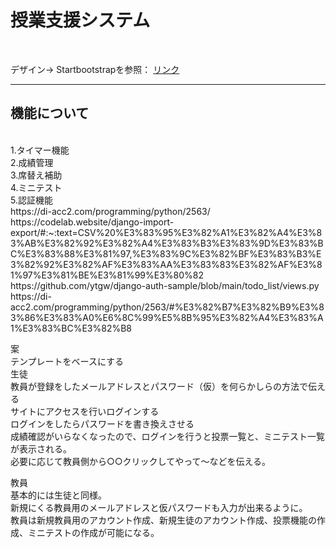 <h1> 授業支援システム</h1><br>
<p>
デザイン→ Startbootstrapを参照：
  <a href="https://startbootstrap.com/theme/sb-admin-2">リンク</a><br>
  <hr><h2>機能について </h2><br>
  1.タイマー機能<br>
  2.成績管理<br>
  3.席替え補助<br>
  4.ミニテスト<br>
  5.認証機能<br>
  https://di-acc2.com/programming/python/2563/<br>
  https://codelab.website/django-import-export/#:~:text=CSV%20%E3%83%95%E3%82%A1%E3%82%A4%E3%83%AB%E3%82%92%E3%82%A4%E3%83%B3%E3%83%9D%E3%83%BC%E3%83%88%E3%81%97,%E3%83%9C%E3%82%BF%E3%83%B3%E3%82%92%E3%82%AF%E3%83%AA%E3%83%83%E3%82%AF%E3%81%97%E3%81%BE%E3%81%99%E3%80%82<br>
  https://github.com/ytgw/django-auth-sample/blob/main/todo_list/views.py<br>
  https://di-acc2.com/programming/python/2563/#%E3%82%B7%E3%82%B9%E3%83%86%E3%83%A0%E6%8C%99%E5%8B%95%E3%82%A4%E3%83%A1%E3%83%BC%E3%82%B8<br>
</p>


案<br>
テンプレートをベースにする
<br>
生徒<br>
教員が登録をしたメールアドレスとパスワード（仮）を何らかしらの方法で伝える<br>
サイトにアクセスを行いログインする<br>
ログインをしたらパスワードを書き換えさせる<br>
成績確認がいらなくなったので、ログインを行うと投票一覧と、ミニテスト一覧が表示される。<br>
必要に応じて教員側から○○クリックしてやって～などを伝える。<br>

教員<br>
基本的には生徒と同様。<br>
新規にくる教員用のメールアドレスと仮パスワードも入力が出来るように。<br>
教員は新規教員用のアカウント作成、新規生徒のアカウント作成、投票機能の作成、ミニテストの作成が可能になる。<br>
